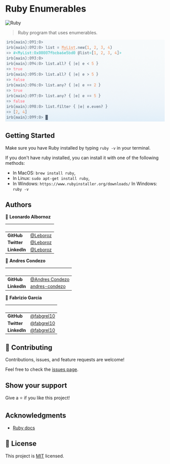 # Ruby Enumerables

![Ruby](https://img.shields.io/badge/ruby-%23CC342D.svg?style=for-the-badge&logo=ruby&logoColor=white)

> Ruby program that uses enumerables.

![screenshot](./app_screenshot1.png)

## Getting Started

Make sure you have Ruby installed by typing `ruby -v` in your terminal.

If you don't have ruby installed, you can install it with one of the following methods:

- In MacOS: `brew install ruby`,
- In Linux: `sudo apt-get install ruby`,
- In Windows: `https://www.rubyinstaller.org/downloads/`
  In Windows: `ruby -v`

## Authors

👤 **Leonardo Albornoz**

| &nbsp;       | &nbsp;                                           |
| ------------ | ------------------------------------------------ |
| **GitHub**   | [@Leboroz](https://github.com/Leboroz)           |
| **Twitter**  | [@Leboroz](https://twitter.com/leboroz)          |
| **LinkedIn** | [@Leboroz](https://www.linkedin.com/in/leboroz/) |

👤 **Andres Condezo**

| &nbsp;       | &nbsp;                                                        |
| ------------ | ------------------------------------------------------------- |
| **GitHub**   | [@Andres Condezo](https://github.com/andres-condezo)          |
| **LinkedIn** | [andres-condezo](https://www.linkedin.com/in/andres-condezo/) |

👤 **Fabrizio Garcia**

| &nbsp;       | &nbsp;                                               |
| ------------ | ---------------------------------------------------- |
| **GitHub**   | [@fabgrel10](https://github.com/fabgrel10)           |
| **Twitter**  | [@fabgrel10](https://twitter.com/fabgrel10)          |
| **LinkedIn** | [@fabgrel10](https://www.linkedin.com/in/fabgrel10/) |

## 🤝 Contributing

Contributions, issues, and feature requests are welcome!

Feel free to check the [issues page](../../issues/).

## Show your support

Give a ⭐️ if you like this project!

## Acknowledgments

- [Ruby docs](https://ruby-doc.org/core-3.0.0/Enumerable.html#method-i-sort)

## 📝 License

This project is [MIT](./MIT.md) licensed.
